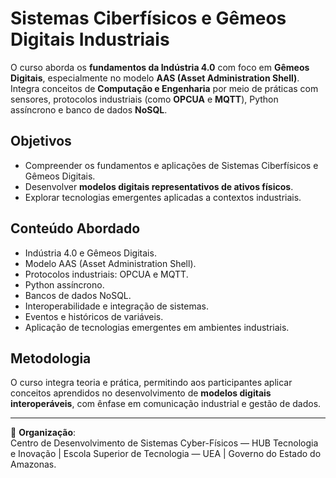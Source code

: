 # Sistemas Ciberfísicos e Gêmeos Digitais Industriais

O curso aborda os **fundamentos da Indústria 4.0** com foco em **Gêmeos Digitais**, especialmente no modelo **AAS (Asset Administration Shell)**. Integra conceitos de **Computação e Engenharia** por meio de práticas com sensores, protocolos industriais (como **OPCUA** e **MQTT**), Python assíncrono e banco de dados **NoSQL**.

## Objetivos
- Compreender os fundamentos e aplicações de Sistemas Ciberfísicos e Gêmeos Digitais.
- Desenvolver **modelos digitais representativos de ativos físicos**.
- Explorar tecnologias emergentes aplicadas a contextos industriais.

## Conteúdo Abordado
- Indústria 4.0 e Gêmeos Digitais.
- Modelo AAS (Asset Administration Shell).
- Protocolos industriais: OPCUA e MQTT.
- Python assíncrono.
- Bancos de dados NoSQL.
- Interoperabilidade e integração de sistemas.
- Eventos e históricos de variáveis.
- Aplicação de tecnologias emergentes em ambientes industriais.

## Metodologia
O curso integra teoria e prática, permitindo aos participantes aplicar conceitos aprendidos no desenvolvimento de **modelos digitais interoperáveis**, com ênfase em comunicação industrial e gestão de dados.

---

📌 **Organização**:  
Centro de Desenvolvimento de Sistemas Cyber-Físicos — HUB Tecnologia e Inovação | Escola Superior de Tecnologia — UEA | Governo do Estado do Amazonas.
